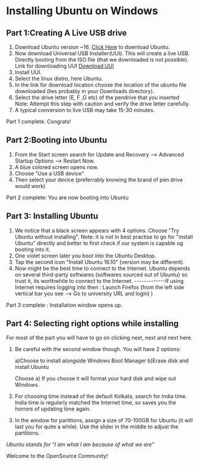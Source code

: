 # Installing Ubuntu on Windows

## Part 1:Creating A Live USB drive

1. Download Ubuntu version ~16. [Click Here](releases.ubuntu.com/16.04.1/ubuntu-16.04.1-desktop-amd64.iso?_ga=1.267151886.1068213053.1475231553) to download Ubuntu. 
3. Now download Universal USB Installer(UUI). This will create a live USB. Directly booting from the ISO file (that we downloaded is not possible). Link for downloading UUI
	[Download UUI](https://www.pendrivelinux.com/downloads/Universal-USB-Installer/Universal-USB-Installer-1.9.7.0.exe)
4. Install UUI.
5. Select the linux distro, here Ubuntu.
6. In the link for download location  choose the location of the ubuntu file downloaded (lies probably in your Downloads directory).
7. Select the drive letter (E, F ,G etc) of the pendrive that you inserted 
	Note: Attempt this step with caution and verify the drive letter carefully.  
8. A typical conversion to live USB may take 15-30 minutes.

Part 1 complete. Congrats!

## Part 2:Booting into Ubuntu

1. From the Start screen search for Update and Recovery --> Advanced Startup Options --> Restart Now.
2. A blue colored screen opens now.
3. Choose "Use a USB device"
4. Then select your device (preferrably knowing the brand of pen drive would work)

Part 2 complete: You are now booting into Ubuntu

## Part 3: Installing Ubuntu

1. We notice that a black screen appears with 4 options.
Choose "Try Ubuntu without installing". 
Note: it is not in best practise to go for "install Ubuntu" directly and better to first check if our system is capable og booting into it.
2. One violet screen later you boot into the Ubuntu Desktop.
3. Tap the second icon "Install Ubuntu 16.10" (version may be different).
4. Now might be the best time to connect to the Internet. Ubuntu depends on several third-party softwares (softwares sourced out of Ubuntu) so trust it, its worthwhile to connect to the Internet.
-------------If using Internet requires logging into then
: Launch Firefox (from the left side vertical bar you see --> Go to university URL and login) )

Part 3 complete : Installation window opens up.

## Part 4: Selecting right options while installing

For most of the part you will have to go on clicking next, next and next here.

1. Be careful with the second window though. 
	You will have 2 options:
	
	a)Choose to install alongside Windows Boot Manager
	b)Erase disk and install Ubuntu
	
	Choose a)
	If you choose it will format your hard disk and wipe out Windows.
	
2. For choosing time instead of the default Kolkata, search for India time. India time is regularly matched the Internet time, so saves you the horrors of updating time again.

3. In the window for partitions, assign a size of 70-100GB for Ubuntu (it will last you for quite a while). Use the slider in the middle to adjust the partitions.

_Ubuntu stands for "I am what I am because of what we are"_

Welcome to the OpenSource Community!
